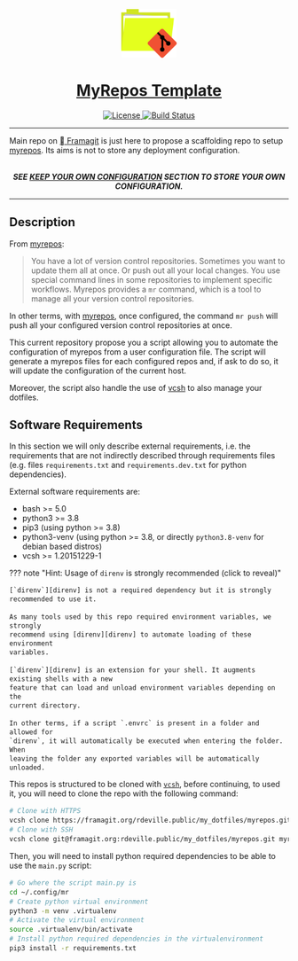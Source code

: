 <div align="center" style="text-align: center;">
  <!-- Project Title -->
  <a href="https://framagit.org.rdeville.public/my_dotfiles/myrepos">
    <img src="assets/img/myrepo_logo.svg" width="100px">
    <h1>MyRepos Template</h1>
  </a>

  <a href="https://opensource.org/licenses/MIT">
    <img alt="License" src="https://img.shields.io/badge/Licence-MIT-informational?style=flat-square&logo=appveyor">
  </a>
  <a href="https://framagit.org/rdeville.public/my_dotfiles/myrepos/commits/master">
    <img alt="Build Status" src="https://framagit.org/rdeville.public/my_dotfiles/myrepos/badges/master/pipeline.svg?style=flat-square&logo=appveyor">
  </a>
</div>

--------------------------------------------------------------------------------

Main repo on [ Framagit][myrepo_repo_url] is just here to propose a
scaffolding repo to setup [myrepos][myrepos]. Its aims is not to store any
deployment configuration.
<br>
<br>
<div align="center" style="text-align: center;">
<b><i>
  SEE
  <a href="usage/keep_your_configuration.html">KEEP YOUR OWN CONFIGURATION</a>
  SECTION TO STORE YOUR OWN CONFIGURATION.
</i></b>
</div>

--------------------------------------------------------------------------------

## Description

From [myrepos][myrepos]:

> You have a lot of version control repositories. Sometimes you want to update
> them all at once. Or push out all your local changes. You use special command
> lines in some repositories to implement specific workflows. Myrepos provides a
> `mr` command, which is a tool to manage all your version control repositories.

In other terms, with [myrepos][myrepos], once configured, the command `mr push`
will push all your configured version control repositories at once.

This current repository propose you a script allowing you to automate the
configuration of myrepos from a user configuration file. The script will
generate a myrepos files for each configured repos and, if ask to do so, it will
update the configuration of the current host.

Moreover, the script also handle the use of [vcsh][vcsh] to also manage your
dotfiles.


## Software Requirements

In this section we will only describe external requirements, i.e. the
requirements that are not indirectly described through requirements files
(e.g.  files `requirements.txt` and `requirements.dev.txt` for python
dependencies).

External software requirements are:

  - bash >= 5.0
  - python3 >= 3.8
  - pip3 (using python >= 3.8)
  - python3-venv (using python >= 3.8, or directly `python3.8-venv` for debian
    based distros)
  - vcsh >= 1.20151229-1

??? note "Hint: Usage of <code>direnv</code> is strongly recommended (click to reveal)"

    [`direnv`][direnv] is not a required dependency but it is strongly
    recommended to use it.

    As many tools used by this repo required environment variables, we strongly
    recommend using [direnv][direnv] to automate loading of these environment
    variables.

    [`direnv`][direnv] is an extension for your shell. It augments existing shells with a new
    feature that can load and unload environment variables depending on the
    current directory.

    In other terms, if a script `.envrc` is present in a folder and allowed for
    `direnv`, it will automatically be executed when entering the folder. When
    leaving the folder any exported variables will be automatically unloaded.

This repos is structured to be cloned with [`vcsh`][vcsh], before continuing, to
used it, you will need to clone the repo with the following command:

```bash
# Clone with HTTPS
vcsh clone https://framagit.org/rdeville.public/my_dotfiles/myrepos.git myrepos
# Clone with SSH
vcsh clone git@framagit.org:rdeville.public/my_dotfiles/myrepos.git myrepos
```

Then, you will need to install python required dependencies to be able to use
the `main.py` script:

```bash
# Go where the script main.py is
cd ~/.config/mr
# Create python virtual environment
python3 -m venv .virtualenv
# Activate the virtual environment
source .virtualenv/bin/activate
# Install python required dependencies in the virtualenvironment
pip3 install -r requirements.txt
```

[myrepos]: https://myrepos.branchable.com/
[myrepo_repo_url]: https://framagit.org/rdeville.public/my_dotfiles/myrepos
[vcsh]: https://github.com/RichiH/vcsh
[direnv]: https://direnv.net
[checkbox_list_screenshot]: assets/img/checkbox_list.png

